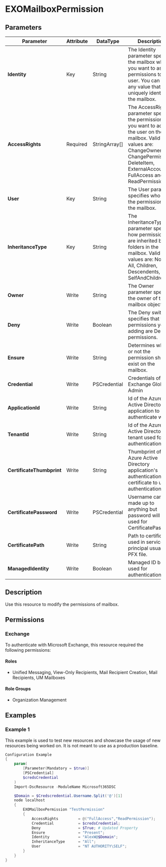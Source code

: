 ﻿# EXOMailboxPermission

## Parameters

| Parameter | Attribute | DataType | Description | Allowed Values |
| --- | --- | --- | --- | --- |
| **Identity** | Key | String | The Identity parameter specifies the mailbox where you want to assign permissions to the user. You can use any value that uniquely identifies the mailbox. | |
| **AccessRights** | Required | StringArray[] | The AccessRights parameter specifies the permission that you want to add for the user on the mailbox. Valid values are: ChangeOwner, ChangePermission, DeleteItem, ExternalAccount, FullAccess and ReadPermission. | |
| **User** | Key | String | The User parameter specifies who gets the permissions on the mailbox. | |
| **InheritanceType** | Key | String | The InheritanceType parameter specifies how permissions are inherited by folders in the mailbox. Valid values are: None, All, Children, Descendents, SelfAndChildren. | `None`, `All`, `Children`, `Descendents`, `SelfAndChildren` |
| **Owner** | Write | String | The Owner parameter specifies the owner of the mailbox object. | |
| **Deny** | Write | Boolean | The Deny switch specifies that the permissions you're adding are Deny permissions. | |
| **Ensure** | Write | String | Determines wheter or not the permission should exist on the mailbox. | `Present` |
| **Credential** | Write | PSCredential | Credentials of the Exchange Global Admin | |
| **ApplicationId** | Write | String | Id of the Azure Active Directory application to authenticate with. | |
| **TenantId** | Write | String | Id of the Azure Active Directory tenant used for authentication. | |
| **CertificateThumbprint** | Write | String | Thumbprint of the Azure Active Directory application's authentication certificate to use for authentication. | |
| **CertificatePassword** | Write | PSCredential | Username can be made up to anything but password will be used for CertificatePassword | |
| **CertificatePath** | Write | String | Path to certificate used in service principal usually a PFX file. | |
| **ManagedIdentity** | Write | Boolean | Managed ID being used for authentication. | |

## Description

Use this resource to modify the permissions of mailbox.

## Permissions

### Exchange

To authenticate with Microsoft Exchange, this resource required the following permissions:

#### Roles

- Unified Messaging, View-Only Recipients, Mail Recipient Creation, Mail Recipients, UM Mailboxes

#### Role Groups

- Organization Management

## Examples

### Example 1

This example is used to test new resources and showcase the usage of new resources being worked on.
It is not meant to use as a production baseline.

```powershell
Configuration Example
{
    param(
        [Parameter(Mandatory = $true)]
        [PSCredential]
        $credsCredential
    )
    Import-DscResource -ModuleName Microsoft365DSC

    $Domain = $Credscredential.Username.Split('@')[1]
    node localhost
    {
        EXOMailboxPermission "TestPermission"
        {
            AccessRights         = @("FullAccess","ReadPermission");
            Credential           = $credsCredential;
            Deny                 = $True; # Updated Property
            Ensure               = "Present";
            Identity             = "AlexW@$Domain";
            InheritanceType      = "All";
            User                 = "NT AUTHORITY\SELF";
        }
    }
}
```

